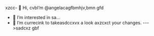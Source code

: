 xzcc- 👋 Hi, cvbI’m @angelacagfbmhjv,bmn gfd
- 👀 I’m interested in sa...
- 🌱 I’m currecink to takeasdccxvx a look axzcxct your changes.
--->sadcxz
gbf
